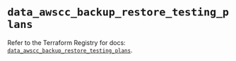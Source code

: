 # `data_awscc_backup_restore_testing_plans`

Refer to the Terraform Registry for docs: [`data_awscc_backup_restore_testing_plans`](https://registry.terraform.io/providers/hashicorp/awscc/0.70.0/docs/data-sources/backup_restore_testing_plans).
